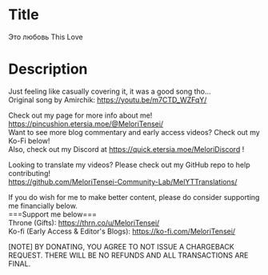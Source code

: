 # Title
Это любовь  This Love<br>

# Description
Just feeling like casually covering it, it was a good song tho...<br>
Original song by Amirchik: https://youtu.be/m7CTD_WZFqY/<br>

Check out my page for more info about me! https://pincushion.etersia.moe/@MeloriTensei/<br>
Want to see more blog commentary and early access videos? Check out my Ko-Fi below!<br>
Also, check out my Discord at https://quick.etersia.moe/MeloriDiscord !<br>

Looking to translate my videos? Please check out my GitHub repo to help contributing!<br>
https://github.com/MeloriTensei-Community-Lab/MelYTTranslations/<br>

If you do wish for me to make better content, please do consider supporting me financially below.<br>
===Support me below===<br>
Throne (Gifts): https://thrn.co/u/MeloriTensei/<br>
Ko-fi (Early Access & Editor's Blogs): https://ko-fi.com/MeloriTensei/<br>

[NOTE]
BY DONATING, YOU AGREE TO NOT ISSUE A CHARGEBACK REQUEST. THERE WILL BE NO REFUNDS AND ALL TRANSACTIONS ARE FINAL.<br>